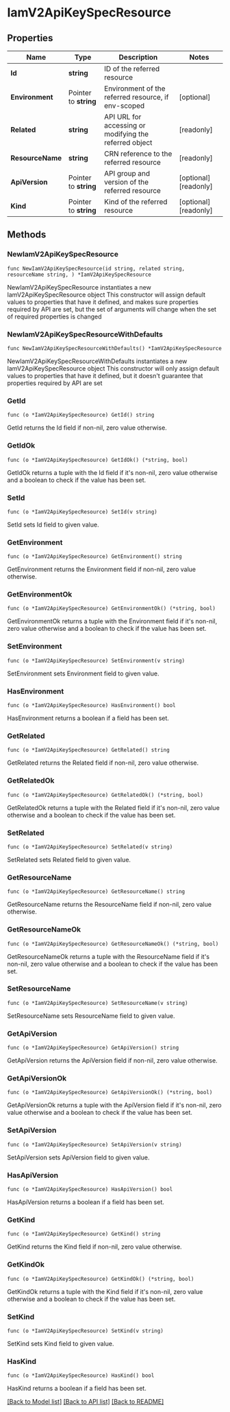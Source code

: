 # IamV2ApiKeySpecResource

## Properties

Name | Type | Description | Notes
------------ | ------------- | ------------- | -------------
**Id** | **string** | ID of the referred resource | 
**Environment** | Pointer to **string** | Environment of the referred resource, if env-scoped | [optional] 
**Related** | **string** | API URL for accessing or modifying the referred object | [readonly] 
**ResourceName** | **string** | CRN reference to the referred resource | [readonly] 
**ApiVersion** | Pointer to **string** | API group and version of the referred resource | [optional] [readonly] 
**Kind** | Pointer to **string** | Kind of the referred resource | [optional] [readonly] 

## Methods

### NewIamV2ApiKeySpecResource

`func NewIamV2ApiKeySpecResource(id string, related string, resourceName string, ) *IamV2ApiKeySpecResource`

NewIamV2ApiKeySpecResource instantiates a new IamV2ApiKeySpecResource object
This constructor will assign default values to properties that have it defined,
and makes sure properties required by API are set, but the set of arguments
will change when the set of required properties is changed

### NewIamV2ApiKeySpecResourceWithDefaults

`func NewIamV2ApiKeySpecResourceWithDefaults() *IamV2ApiKeySpecResource`

NewIamV2ApiKeySpecResourceWithDefaults instantiates a new IamV2ApiKeySpecResource object
This constructor will only assign default values to properties that have it defined,
but it doesn't guarantee that properties required by API are set

### GetId

`func (o *IamV2ApiKeySpecResource) GetId() string`

GetId returns the Id field if non-nil, zero value otherwise.

### GetIdOk

`func (o *IamV2ApiKeySpecResource) GetIdOk() (*string, bool)`

GetIdOk returns a tuple with the Id field if it's non-nil, zero value otherwise
and a boolean to check if the value has been set.

### SetId

`func (o *IamV2ApiKeySpecResource) SetId(v string)`

SetId sets Id field to given value.


### GetEnvironment

`func (o *IamV2ApiKeySpecResource) GetEnvironment() string`

GetEnvironment returns the Environment field if non-nil, zero value otherwise.

### GetEnvironmentOk

`func (o *IamV2ApiKeySpecResource) GetEnvironmentOk() (*string, bool)`

GetEnvironmentOk returns a tuple with the Environment field if it's non-nil, zero value otherwise
and a boolean to check if the value has been set.

### SetEnvironment

`func (o *IamV2ApiKeySpecResource) SetEnvironment(v string)`

SetEnvironment sets Environment field to given value.

### HasEnvironment

`func (o *IamV2ApiKeySpecResource) HasEnvironment() bool`

HasEnvironment returns a boolean if a field has been set.

### GetRelated

`func (o *IamV2ApiKeySpecResource) GetRelated() string`

GetRelated returns the Related field if non-nil, zero value otherwise.

### GetRelatedOk

`func (o *IamV2ApiKeySpecResource) GetRelatedOk() (*string, bool)`

GetRelatedOk returns a tuple with the Related field if it's non-nil, zero value otherwise
and a boolean to check if the value has been set.

### SetRelated

`func (o *IamV2ApiKeySpecResource) SetRelated(v string)`

SetRelated sets Related field to given value.


### GetResourceName

`func (o *IamV2ApiKeySpecResource) GetResourceName() string`

GetResourceName returns the ResourceName field if non-nil, zero value otherwise.

### GetResourceNameOk

`func (o *IamV2ApiKeySpecResource) GetResourceNameOk() (*string, bool)`

GetResourceNameOk returns a tuple with the ResourceName field if it's non-nil, zero value otherwise
and a boolean to check if the value has been set.

### SetResourceName

`func (o *IamV2ApiKeySpecResource) SetResourceName(v string)`

SetResourceName sets ResourceName field to given value.


### GetApiVersion

`func (o *IamV2ApiKeySpecResource) GetApiVersion() string`

GetApiVersion returns the ApiVersion field if non-nil, zero value otherwise.

### GetApiVersionOk

`func (o *IamV2ApiKeySpecResource) GetApiVersionOk() (*string, bool)`

GetApiVersionOk returns a tuple with the ApiVersion field if it's non-nil, zero value otherwise
and a boolean to check if the value has been set.

### SetApiVersion

`func (o *IamV2ApiKeySpecResource) SetApiVersion(v string)`

SetApiVersion sets ApiVersion field to given value.

### HasApiVersion

`func (o *IamV2ApiKeySpecResource) HasApiVersion() bool`

HasApiVersion returns a boolean if a field has been set.

### GetKind

`func (o *IamV2ApiKeySpecResource) GetKind() string`

GetKind returns the Kind field if non-nil, zero value otherwise.

### GetKindOk

`func (o *IamV2ApiKeySpecResource) GetKindOk() (*string, bool)`

GetKindOk returns a tuple with the Kind field if it's non-nil, zero value otherwise
and a boolean to check if the value has been set.

### SetKind

`func (o *IamV2ApiKeySpecResource) SetKind(v string)`

SetKind sets Kind field to given value.

### HasKind

`func (o *IamV2ApiKeySpecResource) HasKind() bool`

HasKind returns a boolean if a field has been set.


[[Back to Model list]](../README.md#documentation-for-models) [[Back to API list]](../README.md#documentation-for-api-endpoints) [[Back to README]](../README.md)


